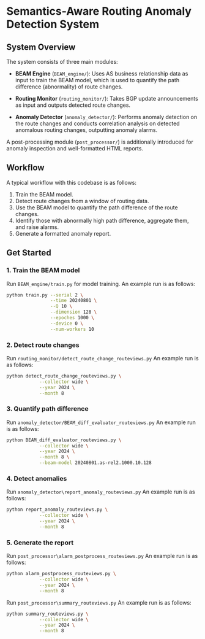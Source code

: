 # Semantics-Aware Routing Anomaly Detection System

## System Overview



The system consists of three main modules:

-   **BEAM Engine** (`BEAM_engine/`): Uses AS business relationship data as input to train the BEAM model, which is used to quantify the path difference (abnormality) of route changes.

-   **Routing Monitor** (`routing_monitor/`): Takes BGP update announcements as input and outputs detected route changes.

-   **Anomaly Detector** (`anomaly_detector/`): Performs anomaly detection on the route changes and conducts correlation analysis on detected anomalous routing changes, outputting anomaly alarms.

A post-processing module (`post_processor/`) is additionally introduced for anomaly inspection and well-formatted HTML reports.

## Workflow

A typical workflow with this codebase is as follows:

1.  Train the BEAM model.
2.  Detect route changes from a window of routing data.
3.  Use the BEAM model to quantify the path difference of the route changes.
4.  Identify those with abnormally high path difference, aggregate them, and raise alarms.
5.  Generate a formatted anomaly report.

## Get Started

### 1. Train the BEAM model

Run `BEAM_engine/train.py` for model training. An example run is as follows:

```bash
python train.py --serial 2 \
                --time 20240801 \
                --Q 10 \
                --dimension 128 \
                --epoches 1000 \
                --device 0 \
                --num-workers 10
```

### 2. Detect route changes

Run `routing_monitor/detect_route_change_routeviews.py`
An example run is as follows:

```bash
python detect_route_change_routeviews.py \
            --collector wide \
            --year 2024 \
            --month 8
```


### 3. Quantify path difference

Run `anomaly_detector/BEAM_diff_evaluator_routeviews.py`
An example run is as follows:

```bash
python BEAM_diff_evaluator_routeviews.py \
            --collector wide \
            --year 2024 \
            --month 8 \
            --beam-model 20240801.as-rel2.1000.10.128
```

### 4. Detect anomalies
Run `anomaly_detector\report_anomaly_routeviews.py`
An example run is as follows:

```bash
python report_anomaly_routeviews.py \
            --collector wide \
            --year 2024 \
            --month 8
```

### 5. Generate the report
Run `post_processor\alarm_postprocess_routeviews.py`
An example run is as follows:

```bash
python alarm_postprocess_routeviews.py \
            --collector wide \
            --year 2024 \
            --month 8
```
Run `post_processor\summary_routeviews.py`
An example run is as follows:

```bash
python summary_routeviews.py \
            --collector wide \
            --year 2024 \
            --month 8
```

